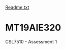 [Readme.txt](https://github.com/sudipta1995/MT19AIE320/files/7092845/Readme.txt)
# MT19AIE320
CSL7510 - Assessment 1
